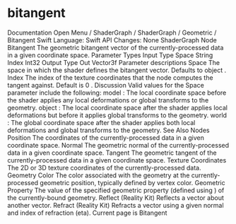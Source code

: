 # bitangent
 Documentation 
 Open Menu 
/
 ShaderGraph 
/
ShaderGraph
/
 Geometric 
/
 Bitangent 
Swift
Language: 
Swift
 API Changes: 
None
ShaderGraph Node
Bitangent
The geometric bitangent vector of the currently-processed data in a given coordinate space.
Parameter Types
Input
Type
Space
String
Index
Int32
Output
Type
Out
Vector3f
Parameter descriptions
Space
The space in which the shader defines the bitangent vector. Defaults to 
object
.
Index
The index of the texture coordinates that the node computes the tangent against. Default is 
0
.
Discussion
Valid values for the 
Space
 parameter include the following:
model
: The local coordinate space before the shader applies any local deformations or global transforms to the geometry.
object
: The local coordinate space after the shader applies local deformations but before it applies global transforms to the geometry.
world
: The global coordinate space after the shader applies both local deformations and global transforms to the geometry.
See Also
Nodes
Position
The coordinates of the currently-processed data in a given coordinate space.
Normal
The geometric normal of the currently-processed data in a given coordinate space.
Tangent
The geometric tangent of the currently-processed data in a given coordinate space.
Texture Coordinates
The 2D or 3D texture coordinates of the currently-processed data.
Geometry Color
The color associated with the geometry at the currently-processed geometric position, typically defined by vertex color.
Geometric Property
The value of the specified geometric property (defined using ) of the currently-bound geometry.
Reflect (Reality
Kit)
Reflects a vector about another vector.
Refract (Reality
Kit)
Refracts a vector using a given normal and index of refraction (eta).
 Current page is Bitangent 